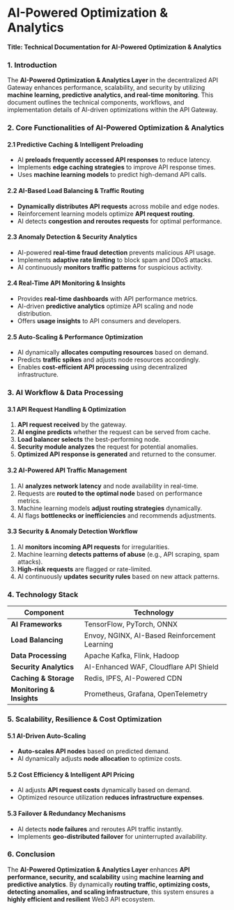 # AI-Powered Optimization & Analytics

**Title: Technical Documentation for AI-Powered Optimization & Analytics**

### **1. Introduction**

The **AI-Powered Optimization & Analytics Layer** in the decentralized API Gateway enhances performance, scalability, and security by utilizing **machine learning, predictive analytics, and real-time monitoring**. This document outlines the technical components, workflows, and implementation details of AI-driven optimizations within the API Gateway.

### **2. Core Functionalities of AI-Powered Optimization & Analytics**

#### **2.1 Predictive Caching & Intelligent Preloading**

* AI **preloads frequently accessed API responses** to reduce latency.
* Implements **edge caching strategies** to improve API response times.
* Uses **machine learning models** to predict high-demand API calls.

#### **2.2 AI-Based Load Balancing & Traffic Routing**

* **Dynamically distributes API requests** across mobile and edge nodes.
* Reinforcement learning models optimize **API request routing**.
* AI detects **congestion and reroutes requests** for optimal performance.

#### **2.3 Anomaly Detection & Security Analytics**

* AI-powered **real-time fraud detection** prevents malicious API usage.
* Implements **adaptive rate limiting** to block spam and DDoS attacks.
* AI continuously **monitors traffic patterns** for suspicious activity.

#### **2.4 Real-Time API Monitoring & Insights**

* Provides **real-time dashboards** with API performance metrics.
* AI-driven **predictive analytics** optimize API scaling and node distribution.
* Offers **usage insights** to API consumers and developers.

#### **2.5 Auto-Scaling & Performance Optimization**

* AI dynamically **allocates computing resources** based on demand.
* Predicts **traffic spikes** and adjusts node resources accordingly.
* Enables **cost-efficient API processing** using decentralized infrastructure.

### **3. AI Workflow & Data Processing**

#### **3.1 API Request Handling & Optimization**

1. **API request received** by the gateway.
2. **AI engine predicts** whether the request can be served from cache.
3. **Load balancer selects** the best-performing node.
4. **Security module analyzes** the request for potential anomalies.
5. **Optimized API response is generated** and returned to the consumer.

#### **3.2 AI-Powered API Traffic Management**

1. AI **analyzes network latency** and node availability in real-time.
2. Requests are **routed to the optimal node** based on performance metrics.
3. Machine learning models **adjust routing strategies** dynamically.
4. AI flags **bottlenecks or inefficiencies** and recommends adjustments.

#### **3.3 Security & Anomaly Detection Workflow**

1. AI **monitors incoming API requests** for irregularities.
2. Machine learning **detects patterns of abuse** (e.g., API scraping, spam attacks).
3. **High-risk requests** are flagged or rate-limited.
4. AI continuously **updates security rules** based on new attack patterns.

### **4. Technology Stack**

| **Component**             | **Technology**                                |
| ------------------------- | --------------------------------------------- |
| **AI Frameworks**         | TensorFlow, PyTorch, ONNX                     |
| **Load Balancing**        | Envoy, NGINX, AI-Based Reinforcement Learning |
| **Data Processing**       | Apache Kafka, Flink, Hadoop                   |
| **Security Analytics**    | AI-Enhanced WAF, Cloudflare API Shield        |
| **Caching & Storage**     | Redis, IPFS, AI-Powered CDN                   |
| **Monitoring & Insights** | Prometheus, Grafana, OpenTelemetry            |

### **5. Scalability, Resilience & Cost Optimization**

#### **5.1 AI-Driven Auto-Scaling**

* **Auto-scales API nodes** based on predicted demand.
* AI dynamically adjusts **node allocation** to optimize costs.

#### **5.2 Cost Efficiency & Intelligent API Pricing**

* AI adjusts **API request costs** dynamically based on demand.
* Optimized resource utilization **reduces infrastructure expenses**.

#### **5.3 Failover & Redundancy Mechanisms**

* AI detects **node failures** and reroutes API traffic instantly.
* Implements **geo-distributed failover** for uninterrupted availability.

### **6. Conclusion**

The **AI-Powered Optimization & Analytics Layer** enhances **API performance, security, and scalability** using **machine learning and predictive analytics**. By dynamically **routing traffic, optimizing costs, detecting anomalies, and scaling infrastructure**, this system ensures a **highly efficient and resilient** Web3 API ecosystem.
